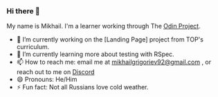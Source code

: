 ### Hi there 👋

My name is Mikhail. I'm a learner working through The [Odin Project](https://www.theodinproject.com/).

- 🔭 I’m currently working on the [Landing Page] project from TOP's curriculum.
- 🌱 I’m currently learning more about testing with RSpec.
- 📫 How to reach me: email me at mikhailgrigoriev92@gmail.com , or reach out to me on [Discord](https://discordapp.com/users/mikhail#0821)
- 😄 Pronouns: He/Him
- ⚡ Fun fact: Not all Russians love cold weather.
